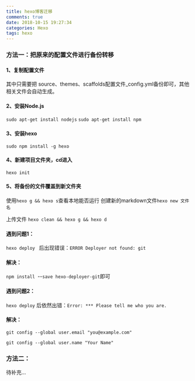 ```yaml
---
title: hexo博客迁移
comments: true
date: 2018-10-15 19:27:34
categories: Hexo
tags: hexo
---
```


### 方法一：把原来的配置文件进行备份转移

#### 1、复制配置文件

其中只需要把 source、themes、scaffolds配置文件_config.yml备份即可，其他相关文件会自动生成。

#### 2、安装Node.js

`sudo apt-get install nodejs`
`sudo apt-get install npm`

#### 3、安装hexo

`sudo npm install -g hexo`

####  4、新建项目文件夹，cd进入

`hexo init`

#### 5、将备份的文件覆盖到新文件夹

使用`hexo g && hexo s`查看本地能否运行
创建新的markdown文件`hexo new 文件名`

上传文件 `hexo clean && hexo g && hexo d`


#### 遇到问题1：

`hexo deploy ` 后出现错误：`ERROR Deployer not found: git`

#### 解决：

`npm install `--`save hexo-deployer-git`即可

####  遇到问题2：

`hexo deploy` 后依然出错：`Error: *** Please tell me who you are.`

#### 解决：

`git config --global user.email "you@example.com"`

`git config --global user.name "Your Name"`

### 方法二：

待补充...
